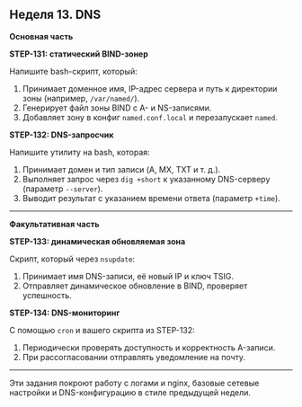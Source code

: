 
## Неделя 13. DNS

**Основная часть**

**STEP-131: статический BIND-зонер**

Напишите bash-скрипт, который:

1. Принимает доменное имя, IP-адрес сервера и путь к директории зоны (например, `/var/named/`).
2. Генерирует файл зоны BIND с A- и NS-записями.
3. Добавляет зону в конфиг `named.conf.local` и перезапускает `named`.

**STEP-132: DNS-запросчик**

Напишите утилиту на bash, которая:

1. Принимает домен и тип записи (A, MX, TXT и т. д.).
2. Выполняет запрос через `dig +short` к указанному DNS-серверу (параметр `--server`).
3. Выводит результат с указанием времени ответа (параметр `+time`).

---

**Факультативная часть**

**STEP-133: динамическая обновляемая зона**

Скрипт, который через `nsupdate`:

1. Принимает имя DNS-записи, её новый IP и ключ TSIG.
2. Отправляет динамическое обновление в BIND, проверяет успешность.

**STEP-134: DNS-мониторинг**

С помощью `cron` и вашего скрипта из STEP-132:

1. Периодически проверять доступность и корректность A-записи.
2. При рассогласовании отправлять уведомление на почту.

---

Эти задания покроют работу с логами и nginx, базовые сетевые настройки и DNS-конфигурацию в стиле предыдущей недели.